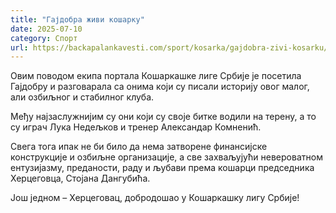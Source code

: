 ```yaml
---
title: "Гајдобра живи кошарку"
date: 2025-07-10
category: Спорт
url: https://backapalankavesti.com/sport/kosarka/gajdobra-zivi-kosarku/
---
```


Овим поводом екипа портала Кошаркашке лиге Србије је посетила Гајдобру и разговарала са онима који су писали историју овог малог, али озбиљног и стабилног клуба.

Међу најзаслужнијим су они који су своје битке водили на терену, а то су играч Лука Недељков и тренер Александар Комненић.

Свега тога ипак не би било да нема затворене финансијске конструкције и озбиљне организације, а све захваљујући невероватном ентузијазму, преданости, раду и љубави према кошарци председника Херцеговца, Стојана Дангубића.

Још једном – Херцеговац, добродошао у Кошаркашку лигу Србије!
